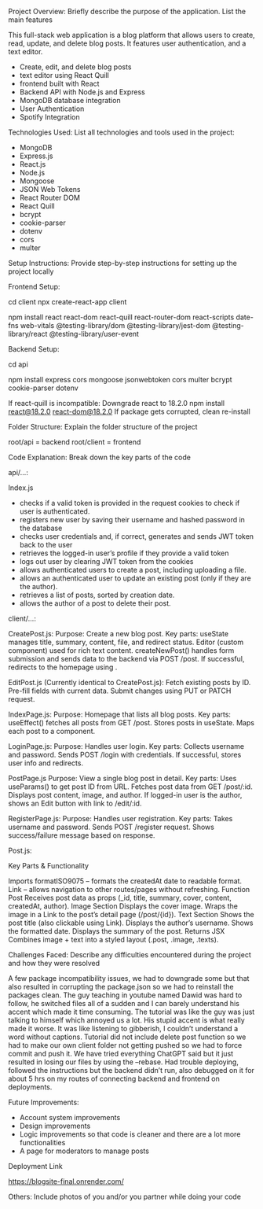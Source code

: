 Project Overview: Briefly describe the purpose of the application. List the main features

This full-stack web application is a blog platform that allows users to create, read, update, and delete blog posts. It features user authentication, and a text editor.

- Create, edit, and delete blog posts
- text editor using React Quill
- frontend built with React
- Backend API with Node.js and Express
- MongoDB database integration
- User Authentication
- Spotify Integration


Technologies Used: List all technologies and tools used in the project:
- MongoDB
- Express.js
- React.js
- Node.js
- Mongoose
- JSON Web Tokens
- React Router DOM
- React Quill
- bcrypt
- cookie-parser
- dotenv
- cors
- multer



Setup Instructions: Provide step-by-step instructions for setting up the project locally

Frontend Setup:

cd client
npx create-react-app client

npm install react react-dom react-quill react-router-dom react-scripts date-fns web-vitals @testing-library/dom @testing-library/jest-dom @testing-library/react @testing-library/user-event

Backend Setup:

cd api

npm install express cors mongoose jsonwebtoken cors multer bcrypt cookie-parser dotenv

If react-quill is incompatible: Downgrade react to 18.2.0
npm install react@18.2.0 react-dom@18.2.0
If package gets corrupted, clean re-install


Folder Structure: Explain the folder structure of the project

root/api = backend
root/client = frontend


Code Explanation: Break down the key parts of the code

api/…:

Index.js
- checks if a valid token is provided in the request cookies to check if user is authenticated.
- registers new user by saving their username and hashed password in the database
- checks user credentials and, if correct, generates and sends JWT token back to the user
- retrieves the logged-in user’s profile if they provide a valid token
- logs out user by clearing JWT token from the cookies
- allows authenticated users to create a post, including uploading a file.
- allows an authenticated user to update an existing post (only if they are the author).
- retrieves a list of posts, sorted by creation date.
- allows the author of a post to delete their post.

client/…:

CreatePost.js:
Purpose: Create a new blog post.
Key parts:
useState manages title, summary, content, file, and redirect status.
Editor (custom component) used for rich text content.
createNewPost() handles form submission and sends data to the backend via POST /post.
If successful, redirects to the homepage using <Navigate />.


EditPost.js (Currently identical to CreatePost.js):
Fetch existing posts by ID.
Pre-fill fields with current data.
Submit changes using PUT or PATCH request.


IndexPage.js:
Purpose: Homepage that lists all blog posts.
Key parts:
useEffect() fetches all posts from GET /post.
Stores posts in useState.
Maps each post to a <Post /> component.


LoginPage.js:
Purpose: Handles user login.
Key parts:
Collects username and password.
Sends POST /login with credentials.
If successful, stores user info and redirects.


PostPage.js
Purpose: View a single blog post in detail.
Key parts:
Uses useParams() to get post ID from URL.
Fetches post data from GET /post/:id.
Displays post content, image, and author.
If logged-in user is the author, shows an Edit button with link to /edit/:id.


RegisterPage.js:
Purpose: Handles user registration.
Key parts:
Takes username and password.
Sends POST /register request.
Shows success/failure message based on response.


Post.js:


Key Parts & Functionality

Imports
formatISO9075 – formats the createdAt date to readable format.
Link – allows navigation to other routes/pages without refreshing.
Function Post
Receives post data as props (_id, title, summary, cover, content, createdAt, author).
Image Section
Displays the cover image.
Wraps the image in a Link to the post’s detail page (/post/{id}).
Text Section
Shows the post title (also clickable using Link).
Displays the author’s username.
Shows the formatted date.
Displays the summary of the post.
Returns JSX
Combines image + text into a styled layout (.post, .image, .texts).








Challenges Faced: Describe any difficulties encountered during the project and how they were resolved

A few package incompatibility issues, we had to downgrade some but that also resulted in corrupting the package.json so we had to reinstall the packages clean. The guy teaching in youtube named Dawid was hard to follow, he switched files all of a sudden and I can barely understand his accent which made it time consuming. The tutorial was like the guy was just talking to himself which annoyed us a lot. His stupid accent is what really made it worse. It was like listening to gibberish, I couldn’t understand a word without captions.
Tutorial did not include delete post function so we had to make our own
client folder not getting pushed so we had to force commit and push it. We have tried everything ChatGPT said but it just resulted in losing our files by using the –rebase.
Had trouble deploying, followed the instructions but the backend didn’t run, also debugged on it for about 5 hrs on my routes of connecting backend and frontend on deployments.


Future Improvements:
- Account system improvements
- Design improvements 
- Logic improvements so that code is cleaner and there are a lot more functionalities
- A page for moderators to manage posts


Deployment Link

https://blogsite-final.onrender.com/

Others: Include photos of you and/or you partner while doing your code
